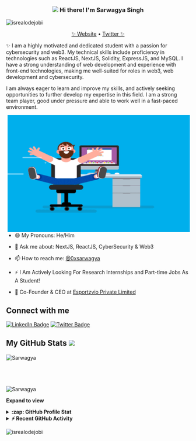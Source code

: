 <!-- Heading -->
<h3 align="center"><img src = "https://raw.githubusercontent.com/MartinHeinz/MartinHeinz/master/wave.gif" width = 30px> Hi there! I'm Sarwagya Singh</h3>

<!-- Profile Views -->

<p align="left"> <img src="https://komarev.com/ghpvc/?username=0xsarwagya&label=Profile%20views&color=0e75b6&style=flat" alt="isrealodejobi" />
</p>

<p align="center">
  <a href="https://www.sarwagya.xyz">✨ Website</a> •
  <a href="https://twitter.com/0xsarwagya">Twitter ✨</a>
</p>

 <!-- About section -->
✨ I am a highly motivated and dedicated student with a passion for cybersecurity and web3. My technical skills include proficiency in technologies such as ReactJS, NextJS, Solidity, ExpressJS, and MySQL. I have a strong understanding of web development and experience with front-end technologies, making me well-suited for roles in web3, web development and cybersecurity. 

I am always eager to learn and improve my skills, and actively seeking opportunities to further develop my expertise in this field. I am a strong team player, good under pressure and able to work well in a fast-paced environment.

<!-- code gif-->
<img align="right" alt="GIF" src="https://github.com/king04aman/king04aman/blob/main/assets/coder.gif" width="500" height="320" />

- 😄 My Pronouns: He/Him   

- 💬 Ask me about: NextJS, ReactJS, CyberSecurity & Web3

- 📫 How to reach me: [@0xsarwagya](https://instagram.com/0xsarwagya)

- ⚡ I Am Actively Looking For Research Internships and Part-time Jobs As A Student!

- 💼 Co-Founder & CEO at [Esportzvio Private Limited](https://github.com/Esportzvio)

<!-- Conecct section -->

<h2>Connect with me </h3>
    <p>
        <a href="https://linkedin.com/in/0xsarwagya"><img src="https://img.shields.io/badge/-Sarwagya%20Singh%20-blue?style=plastic&amp;labelColor=blue&amp;logo=LinkedIn&amp;link=https://linkedin.com/in/0xsarwagya" alt="LinkedIn Badge"></a> 
       <a href="https://twitter.com/@0xsarwagya
/"><img src="https://img.shields.io/badge/-Sarwagya Singh-informational?style=plastic&amp;labelColor=informational&amp;logo=Twitter&amp;link=https://twitter.com/0xsarwagya" alt="Twitter Badge"></a>
   </p>

 <!-- Conecct section: END -->
 
  <!-- GitHub section -->

 ##  My GitHub Stats <img src = "https://i.pinimg.com/originals/65/c4/f4/65c4f452571be1261e9c623f7da488ac.gif" width = 35px> 
 
 <div>
   <img align="center" src="https://github-readme-streak-stats.herokuapp.com/?user=0xsarwagya" alt="Sarwagya" />
  <br />
  <br />
  <br />
  <br />
  <br />
  <img align="center" src="https://github-readme-stats.vercel.app/api/top-langs?username=0xsarwagya&langs_count=10&show_icons=true&locale=en&layout=compact&theme=light" alt="Sarwagya" height="192px"  width="500px"/>
</div>

**Expand to view**
<details>
  <summary><b>:zap: GitHub Profile Stat</b></summary>
  <img src="https://github-readme-stats.anuraghazra1.vercel.app/api?username=0xsarwagya&show_icons=true" />
</details>
<details>
  <summary><b>⚡ Recent GitHub Activity</b></summary>
  <br/>
   <a href="https://github.com/0xsarwagya/"><img alt="Sarwagya's Activity Graph" src="https://activity-graph.herokuapp.com/graph?username=0xsarwagya&custom_title=Contribution%20Graph&theme=react-dark" /></a>
  <br/>
</details>

<!-- GitHub section: END -->

<!-- Profile Views -->

<p align="left"> <img src="https://komarev.com/ghpvc/?username=0xsarwagya&label=Profile%20views&color=0e75b6&style=flat" alt="isrealodejobi" />
</p>

<!-- THE END -->
<!--Update-->

